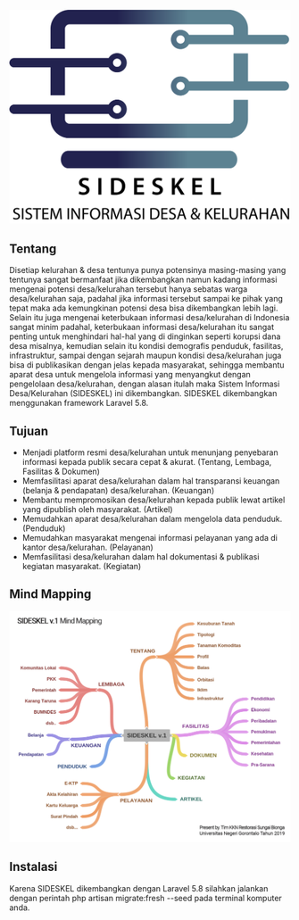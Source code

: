 <p align="center"><img src="logo.png"></p>

## Tentang

Disetiap kelurahan & desa tentunya punya potensinya masing-masing yang tentunya sangat bermanfaat jika dikembangkan namun kadang informasi mengenai potensi desa/kelurahan tersebut hanya sebatas warga desa/kelurahan saja, padahal jika informasi tersebut sampai ke pihak yang tepat maka ada kemungkinan potensi desa  bisa dikembangkan lebih lagi.
Selain itu juga mengenai keterbukaan informasi desa/kelurahan di Indonesia sangat minim padahal, keterbukaan informasi desa/kelurahan itu sangat penting untuk menghindari hal-hal yang di dinginkan seperti korupsi dana desa misalnya, kemudian selain itu kondisi demografis penduduk, fasilitas, infrastruktur, sampai dengan sejarah maupun kondisi desa/kelurahan juga bisa di publikasikan dengan jelas kepada masyarakat, sehingga membantu aparat desa untuk mengelola informasi yang menyangkut dengan pengelolaan desa/kelurahan, dengan alasan itulah maka Sistem Informasi Desa/Kelurahan (SIDESKEL) ini dikembangkan. SIDESKEL dikembangkan menggunakan framework Laravel 5.8.

## Tujuan 

- Menjadi platform resmi desa/kelurahan untuk menunjang penyebaran informasi kepada publik secara cepat & akurat. (Tentang, Lembaga, Fasilitas & Dokumen)
- Memfasilitasi aparat desa/kelurahan dalam hal transparansi keuangan (belanja & pendapatan) desa/kelurahan. (Keuangan)
- Membantu mempromosikan desa/kelurahan kepada publik lewat artikel yang dipublish oleh masyarakat. (Artikel)
- Memudahkan aparat desa/kelurahan dalam mengelola data penduduk. (Penduduk)
- Memudahkan masyarakat mengenai informasi pelayanan yang ada di kantor desa/kelurahan. (Pelayanan)
- Memfasilitasi desa/kelurahan dalam hal dokumentasi & publikasi kegiatan masyarakat. (Kegiatan)

## Mind Mapping

<p align="center"><img src="scope.jpg"></p>

## Instalasi

Karena SIDESKEL dikembangkan dengan Laravel 5.8 silahkan jalankan dengan perintah php artisan migrate:fresh --seed pada terminal komputer anda.